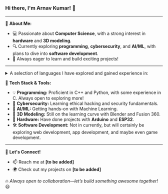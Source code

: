 ### Hi there, I'm **Arnav Kumar**! 👋

---

🚀 **About Me:**
- 💻 Passionate about **Computer Science**, with a strong interest in **hardware** and **3D modeling**.
- 🔍 Currently exploring **programming**, **cybersecurity**, and **AI/ML**, with plans to dive into **software development**.
- 🎯 Always eager to learn and build exciting projects!

---

<details>
<summary>A selection of languages I have explored and gained experience in:</summary>
  
|   | Languages |
|-----:|---------------|
|     1|               |
|     2|               |
|     3|               |

</details>

🔧 **Tech Stack & Tools:**
- 💡 **Programming:** Proficient in C++ and Python, with some experience in C. Always open to exploring more!
- 🔐 **Cybersecurity:** Learning ethical hacking and security fundamentals.
- 🤖 **AI/ML:** Getting hands-on with Machine Learning.
- 🎨 **3D Modeling:** Still on the learning curve with Blender and Fusion 360.
- 🔬 **Hardware:** Have done projects with **Arduino** and **ESP32**.
- 🛠️ **Software Development:** Not in currently, but will certainly be exploring web development, app development, and maybe even game development.

---

💬 **Let's Connect!**
- 📫 Reach me at **[to be added]**
- 🌍 Check out my projects on **[to be added]**

🔥 *Always open to collaboration—let’s build something awesome together!* 😃
